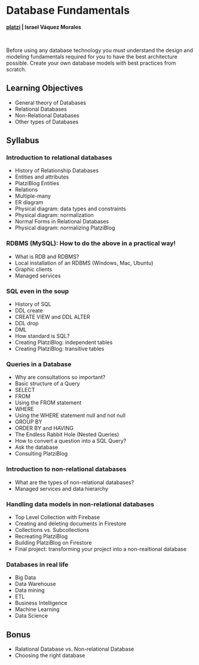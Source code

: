 # Database Fundamentals

**[platzi](https://platzi.com/cursos/bd/) | Israel Váquez Morales**

<br>

Before using any database technology you must understand the design and modeling fundamentals required for you to have the best architecture possible. Create your own database models with best practices from scratch.

## Learning Objectives

- General theory of Databases
- Relational Databases
- Non-Relational Databases
- Other types of Databases

## Syllabus

### Introduction to relational databases

- History of Relationship Databases
- Entities and attributes
- PlatziBlog Entities
- Relations
- Multiple-many
- ER diagram
- Physical diagram: data types and constraints
- Physical diagram: normalization
- Normal Forms in Relational Databases
- Physical diagram: normalizing PlatziBlog

### RDBMS (MySQL): How to do the above in a practical way!

- What is RDB and RDBMS?
- Local installation of an RDBMS (Windows, Mac, Ubuntu)
- Graphic clients
- Managed services

### SQL even in the soup

- History of SQL
- DDL create
- CREATE VIEW and DDL ALTER
- DDL drop
- DML
- How standard is SQL?
- Creating PlatziBlog: independent tables
- Creating PlatziBlog: transitive tables

### Queries in a Database

- Why are consultations so important?
- Basic structure of a Query
- SELECT
- FROM
- Using the FROM statement
- WHERE
- Using the WHERE statement null and not null
- GROUP BY
- ORDER BY and HAVING
- The Endless Rabbit Hole (Nested Queries)
- How to convert a question into a SQL Query?
- Ask the database
- Consulting PlatziBlog

### Introduction to non-relational databases

- What are the types of non-relational databases?
- Managed services and data hierarchy

### Handling data models in non-relational databases

- Top Level Collection with Firebase
- Creating and deleting documents in Firestore
- Collections vs. Subcollections
- Recreating PlatziBlog
- Building PlatziBlog on Firestore
- Final project: transforming your project into a non-realtional database

### Databases in real life

- Big Data
- Data Warehouse
- Data mining
- ETL
- Business Intelligence
- Machine Learning
- Data Science

## Bonus

- Ralational Database vs. Non-relational Database
- Choosing the right database
